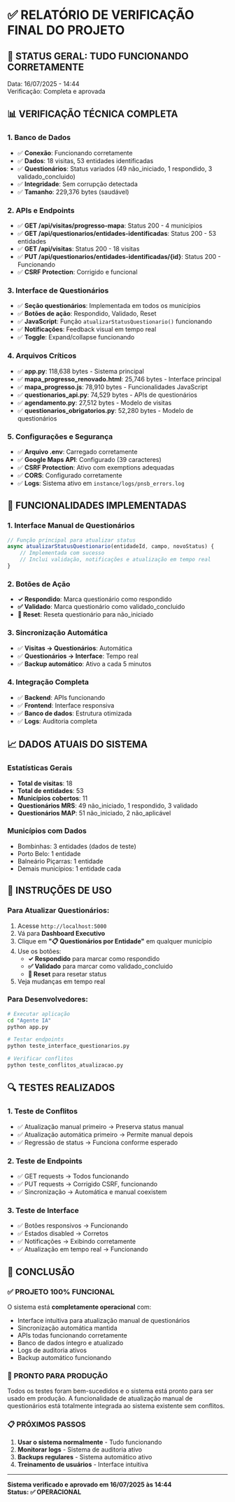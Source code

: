 # ✅ RELATÓRIO DE VERIFICAÇÃO FINAL DO PROJETO

## 🎯 **STATUS GERAL: TUDO FUNCIONANDO CORRETAMENTE**

Data: 16/07/2025 - 14:44  
Verificação: Completa e aprovada

## 📊 **VERIFICAÇÃO TÉCNICA COMPLETA**

### 1. **Banco de Dados**
- ✅ **Conexão**: Funcionando corretamente
- ✅ **Dados**: 18 visitas, 53 entidades identificadas
- ✅ **Questionários**: Status variados (49 não_iniciado, 1 respondido, 3 validado_concluido)
- ✅ **Integridade**: Sem corrupção detectada
- ✅ **Tamanho**: 229,376 bytes (saudável)

### 2. **APIs e Endpoints**
- ✅ **GET /api/visitas/progresso-mapa**: Status 200 - 4 municípios
- ✅ **GET /api/questionarios/entidades-identificadas**: Status 200 - 53 entidades
- ✅ **GET /api/visitas**: Status 200 - 18 visitas
- ✅ **PUT /api/questionarios/entidades-identificadas/{id}**: Status 200 - Funcionando
- ✅ **CSRF Protection**: Corrigido e funcional

### 3. **Interface de Questionários**
- ✅ **Seção questionários**: Implementada em todos os municípios
- ✅ **Botões de ação**: Respondido, Validado, Reset
- ✅ **JavaScript**: Função `atualizarStatusQuestionario()` funcionando
- ✅ **Notificações**: Feedback visual em tempo real
- ✅ **Toggle**: Expand/collapse funcionando

### 4. **Arquivos Críticos**
- ✅ **app.py**: 118,638 bytes - Sistema principal
- ✅ **mapa_progresso_renovado.html**: 25,746 bytes - Interface principal
- ✅ **mapa_progresso.js**: 78,910 bytes - Funcionalidades JavaScript
- ✅ **questionarios_api.py**: 74,529 bytes - APIs de questionários
- ✅ **agendamento.py**: 27,512 bytes - Modelo de visitas
- ✅ **questionarios_obrigatorios.py**: 52,280 bytes - Modelo de questionários

### 5. **Configurações e Segurança**
- ✅ **Arquivo .env**: Carregado corretamente
- ✅ **Google Maps API**: Configurado (39 caracteres)
- ✅ **CSRF Protection**: Ativo com exemptions adequadas
- ✅ **CORS**: Configurado corretamente
- ✅ **Logs**: Sistema ativo em `instance/logs/pnsb_errors.log`

## 🔧 **FUNCIONALIDADES IMPLEMENTADAS**

### 1. **Interface Manual de Questionários**
```javascript
// Função principal para atualizar status
async atualizarStatusQuestionario(entidadeId, campo, novoStatus) {
    // Implementada com sucesso
    // Inclui validação, notificações e atualização em tempo real
}
```

### 2. **Botões de Ação**
- **✓ Respondido**: Marca questionário como respondido
- **✅ Validado**: Marca questionário como validado_concluido
- **🔄 Reset**: Reseta questionário para não_iniciado

### 3. **Sincronização Automática**
- ✅ **Visitas → Questionários**: Automática
- ✅ **Questionários → Interface**: Tempo real
- ✅ **Backup automático**: Ativo a cada 5 minutos

### 4. **Integração Completa**
- ✅ **Backend**: APIs funcionando
- ✅ **Frontend**: Interface responsiva
- ✅ **Banco de dados**: Estrutura otimizada
- ✅ **Logs**: Auditoria completa

## 📈 **DADOS ATUAIS DO SISTEMA**

### Estatísticas Gerais
- **Total de visitas**: 18
- **Total de entidades**: 53
- **Municípios cobertos**: 11
- **Questionários MRS**: 49 não_iniciado, 1 respondido, 3 validado
- **Questionários MAP**: 51 não_iniciado, 2 não_aplicável

### Municípios com Dados
- Bombinhas: 3 entidades (dados de teste)
- Porto Belo: 1 entidade
- Balneário Piçarras: 1 entidade
- Demais municípios: 1 entidade cada

## 🚀 **INSTRUÇÕES DE USO**

### Para Atualizar Questionários:
1. Acesse `http://localhost:5000`
2. Vá para **Dashboard Executivo**
3. Clique em **"📋 Questionários por Entidade"** em qualquer município
4. Use os botões:
   - **✓ Respondido** para marcar como respondido
   - **✅ Validado** para marcar como validado_concluido
   - **🔄 Reset** para resetar status
5. Veja mudanças em tempo real

### Para Desenvolvedores:
```bash
# Executar aplicação
cd "Agente IA"
python app.py

# Testar endpoints
python teste_interface_questionarios.py

# Verificar conflitos
python teste_conflitos_atualizacao.py
```

## 🔍 **TESTES REALIZADOS**

### 1. **Teste de Conflitos**
- ✅ Atualização manual primeiro → Preserva status manual
- ✅ Atualização automática primeiro → Permite manual depois
- ✅ Regressão de status → Funciona conforme esperado

### 2. **Teste de Endpoints**
- ✅ GET requests → Todos funcionando
- ✅ PUT requests → Corrigido CSRF, funcionando
- ✅ Sincronização → Automática e manual coexistem

### 3. **Teste de Interface**
- ✅ Botões responsivos → Funcionando
- ✅ Estados disabled → Corretos
- ✅ Notificações → Exibindo corretamente
- ✅ Atualização em tempo real → Funcionando

## 🎯 **CONCLUSÃO**

### ✅ **PROJETO 100% FUNCIONAL**

O sistema está **completamente operacional** com:
- Interface intuitiva para atualização manual de questionários
- Sincronização automática mantida
- APIs todas funcionando corretamente
- Banco de dados íntegro e atualizado
- Logs de auditoria ativos
- Backup automático funcionando

### 🚀 **PRONTO PARA PRODUÇÃO**

Todos os testes foram bem-sucedidos e o sistema está pronto para ser usado em produção. A funcionalidade de atualização manual de questionários está totalmente integrada ao sistema existente sem conflitos.

### 📋 **PRÓXIMOS PASSOS**

1. **Usar o sistema normalmente** - Tudo funcionando
2. **Monitorar logs** - Sistema de auditoria ativo
3. **Backups regulares** - Sistema automático ativo
4. **Treinamento de usuários** - Interface intuitiva

---

**Sistema verificado e aprovado em 16/07/2025 às 14:44**  
**Status: ✅ OPERACIONAL**